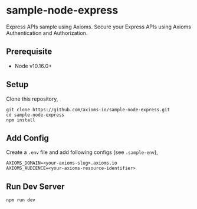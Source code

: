 # sample-node-express
Express APIs sample using Axioms. Secure your Express APIs using Axioms Authentication and Authorization.

## Prerequisite

* Node v10.16.0+

## Setup
Clone this repository,

```
git clone https://github.com/axioms-io/sample-node-express.git
cd sample-node-express
npm install
```

## Add Config
Create a `.env` file and add following configs (see `.sample-env`),

```
AXIOMS_DOMAIN=<your-axioms-slug>.axioms.io
AXIOMS_AUDIENCE=<your-axioms-resource-identifier>
```

## Run Dev Server

```
npm run dev
```